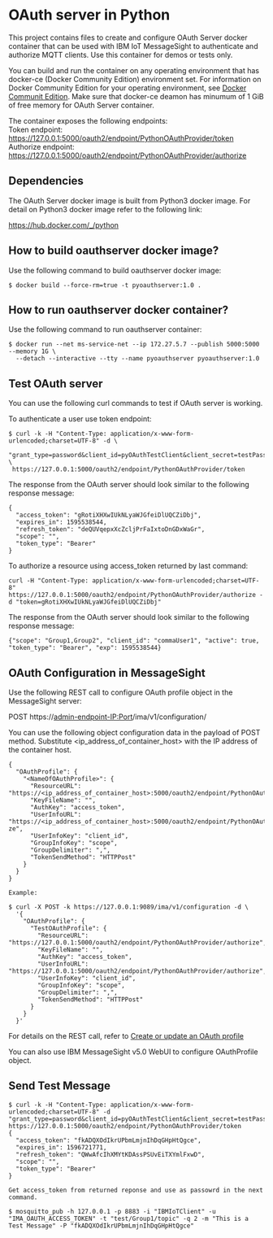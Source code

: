 # OAuth server in Python

This project contains files to create and configure OAuth Server docker container 
that can be used with IBM IoT MessageSight to authenticate and authorize MQTT clients. 
Use this container for demos or tests only.

You can build and run the container on any operating environment that has
docker-ce (Docker Community Edition) environment set. For information on Docker Community Edition for your
operating environment, see [Docker Communit Edition](https://store.docker.com/search?q=Docker%20Community%20Edition&type=edition&offering=community).
Make sure that docker-ce deamon has minumum of 1 GiB of free memory for OAuth Server container.

The container exposes the following endpoints: <br>
Token endpoint:     https://127.0.0.1:5000/oauth2/endpoint/PythonOAuthProvider/token <br>
Authorize endpoint: https://127.0.0.1:5000/oauth2/endpoint/PythonOAuthProvider/authorize <br>

## Dependencies

The OAuth Server docker image is built from Python3 docker image. For detail on Python3 docker image refer to the following link:

https://hub.docker.com/_/python

## How to build oauthserver docker image?

Use the following command to build oauthserver docker image:
```
$ docker build --force-rm=true -t pyoauthserver:1.0 .
```

## How to run oauthserver docker container?

Use the following command to run oauthserver container:
```
$ docker run --net ms-service-net --ip 172.27.5.7 --publish 5000:5000 --memory 1G \
  --detach --interactive --tty --name pyoauthserver pyoauthserver:1.0
```

## Test OAuth server

You can use the following curl commands to test if OAuth server is working.

To authenticate a user use token endpoint:

```
$ curl -k -H "Content-Type: application/x-www-form-urlencoded;charset=UTF-8" -d \
 "grant_type=password&client_id=pyOAuthTestClient&client_secret=testPassw0rd&username=spaceUser1&password=testPassw0rd" \
 https://127.0.0.1:5000/oauth2/endpoint/PythonOAuthProvider/token

```

The response from the OAuth server should look similar to the following response message:

```
{
  "access_token": "gRotiXHXwIUkNLyaWJGfeiDlUQCZiDbj",
  "expires_in": 1595538544,
  "refresh_token": "deQUVqepxXcZcljPrFaIxtoDnGDxWaGr",
  "scope": "",
  "token_type": "Bearer"
}

```

To authorize a resource using access_token returned by last command:

```
curl -H "Content-Type: application/x-www-form-urlencoded;charset=UTF-8" https://127.0.0.1:5000/oauth2/endpoint/PythonOAuthProvider/authorize -d "token=gRotiXHXwIUkNLyaWJGfeiDlUQCZiDbj"
```

The response from the OAuth server should look similar to the following response message:
```
{"scope": "Group1,Group2", "client_id": "commaUser1", "active": true, "token_type": "Bearer", "exp": 1595538544}
```

## OAuth Configuration in MessageSight 

Use the following REST call to configure OAuth profile object in the MessageSight server:

POST https://<admin-endpoint-IP:Port>/ima/v1/configuration/

You can use the following object configuration data in the payload of POST method.
Substitute <ip_address_of_container_host> with the IP address of the container host.

```
{    
  "OAuthProfile": {
    "<NameOfOAuthProfile>": {
      "ResourceURL": "https://<ip_address_of_container_host>:5000/oauth2/endpoint/PythonOAuthProvider/authorize",
      "KeyFileName": "",
      "AuthKey": "access_token",
      "UserInfoURL": "https://<ip_address_of_container_host>:5000/oauth2/endpoint/PythonOAuthProvider/authori
ze",
      "UserInfoKey": "client_id",
      "GroupInfoKey": "scope",
      "GroupDelimiter": ",",
      "TokenSendMethod": "HTTPPost"
    } 
  }
}

Example:

$ curl -X POST -k https://127.0.0.1:9089/ima/v1/configuration -d \
  '{
    "OAuthProfile": {
      "TestOAuthProfile": {
        "ResourceURL": "https://127.0.0.1:5000/oauth2/endpoint/PythonOAuthProvider/authorize",
        "KeyFileName": "",
        "AuthKey": "access_token",
        "UserInfoURL": "https://127.0.0.1:5000/oauth2/endpoint/PythonOAuthProvider/authorize",
        "UserInfoKey": "client_id",
        "GroupInfoKey": "scope",
        "GroupDelimiter": ",",
        "TokenSendMethod": "HTTPPost"
      }
    }
  }'

```

For details on the REST call, refer to [Create or update an OAuth profile](https://www.ibm.com/support/knowledgecenter/en/SSWMAJ_2.0.0/com.ibm.ism.doc/Reference/SecurityCmd/cmd_create_update_oauth.html)

You can also use IBM MessageSight v5.0 WebUI to configure OAuthProfile object.

## Send Test Message

```
$ curl -k -H "Content-Type: application/x-www-form-urlencoded;charset=UTF-8" -d  "grant_type=password&client_id=pyOAuthTestClient&client_secret=testPassw0rd&username=commaUser1&password=testPassw0rd"  https://127.0.0.1:5000/oauth2/endpoint/PythonOAuthProvider/token
{
  "access_token": "fkADQXOdIkrUPbmLmjnIhDqGHpHtQgce",
  "expires_in": 1596721771,
  "refresh_token": "QWwAfcIhXMYtKDAssPSUvEiTXYmlFxwD",
  "scope": "",
  "token_type": "Bearer"
}
 
Get access_token from returned reponse and use as passowrd in the next command.

$ mosquitto_pub -h 127.0.0.1 -p 8883 -i "IBMIoTClient" -u "IMA_OAUTH_ACCESS_TOKEN" -t "test/Group1/topic" -q 2 -m "This is a Test Message" -P "fkADQXOdIkrUPbmLmjnIhDqGHpHtQgce"

```

